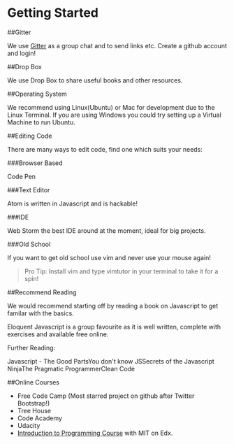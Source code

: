 # Getting Started

##Gitter

We use [Gitter](https://gitter.im/CodeHubOrg/discussions) as a group chat and to send links etc. Create a github account and login!

##Drop Box

We use Drop Box to share useful books and other resources.

##Operating System

We recommend using Linux(Ubuntu) or Mac for development due to the Linux Terminal. If you are using Windows you could try setting up a Virtual Machine to run Ubuntu.

##Editing Code

There are many ways to edit code, find one which suits your needs:

###Browser Based

Code Pen

###Text Editor

Atom is written in Javascript and is hackable!

###IDE

Web Storm the best IDE around at the moment, ideal for big projects.

###Old School

If you want to get old school use vim and never use your mouse again!


> Pro Tip: Install vim and type vimtutor in your terminal to take it for a spin!

##Recommend Reading

We would recommend starting off by reading a book on Javascript to get familar with the basics.

Eloquent Javascript is a group favourite as it is well written, complete with exercises and available free online.

Further Reading:

Javascript - The Good PartsYou don't know JSSecrets of the Javascript NinjaThe Pragmatic ProgrammerClean Code

##Online Courses

* Free Code Camp (Most starred project on github after Twitter Bootstrap!)
* Tree House
* Code Academy
* Udacity
* [Introduction to Programming Course](https://www.edx.org/course/introduction-computer-science-mitx-6-00-1x-9) with MIT on Edx.
